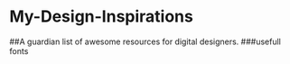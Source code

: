# My-Design-Inspirations
##A guardian list of awesome resources for digital designers.
###usefull fonts
